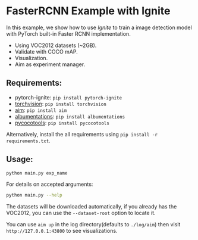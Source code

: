 # FasterRCNN Example with Ignite

In this example, we show how to use _Ignite_ to train a image detection model with PyTorch built-in Faster RCNN implementation.

- Using VOC2012 datasets (~2GB).
- Validate with COCO mAP.
- Visualization.
- Aim as experiment manager.

## Requirements:

- pytorch-ignite: `pip install pytorch-ignite`
- [torchvision](https://github.com/pytorch/vision): `pip install torchvision`
- [aim](https://github.com/aimhubio/aim): `pip install aim`
- [albumentations](https://github.com/albumentations-team/albumentations): `pip install albumentations`
- [pycocotools](https://cocodataset.org/): `pip install pycocotools`

Alternatively, install the all requirements using `pip install -r requirements.txt`.

## Usage:

```bash
python main.py exp_name
```

For details on accepted arguments:

```bash
python main.py --help
```

The datasets will be downloaded automatically, if you already has the VOC2012, you can use the `--dataset-root` option to locate it.

You can use `aim up` in the log directory(defaults to `./log/aim`) then visit `http://127.0.0.1:43800` to see visualizations.
